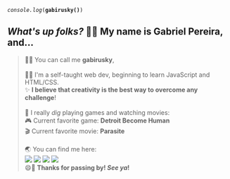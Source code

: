 <code>*console.log*(**gabirusky()**)</code>

<h2><i>What's up folks?</i> 🙋‍♂️ My name is <b>Gabriel Pereira</b>, and...</h2>

> 🧙‍♂️ You can call me **gabirusky**,<br><br>
> 👨‍💻 I'm a self-taught web dev, beginning to learn JavaScript and HTML/CSS.<br>
> ✨ **I believe that creativity is the best way to overcome any challenge**!<br><br>
> 💛 I really *dig* playing games and watching movies:<br>
> 🎮 Current favorite game: **Detroit Become Human**<br>
> 🎬 Current favorite movie: **Parasite**<br><br>
> 🌏 You can find me here:<br>
> <a href="https://facebook.com/gabirusky"><img src="https://img.shields.io/badge/fb-blue"></a> <a href="mailto:gpereiragsantos@gmail.com"><img src="https://img.shields.io/badge/gmail-red"></a> <a href="https://www.linkedin.com/in/gabirusky/"><img src="https://img.shields.io/badge/linkedin-informational"></a> <a href="https://instagram.com/gabirusky"><img src="https://img.shields.io/badge/instagram-blueviolet"></a><br>
> 😄👋 **Thanks for passing by! *See ya*!**
